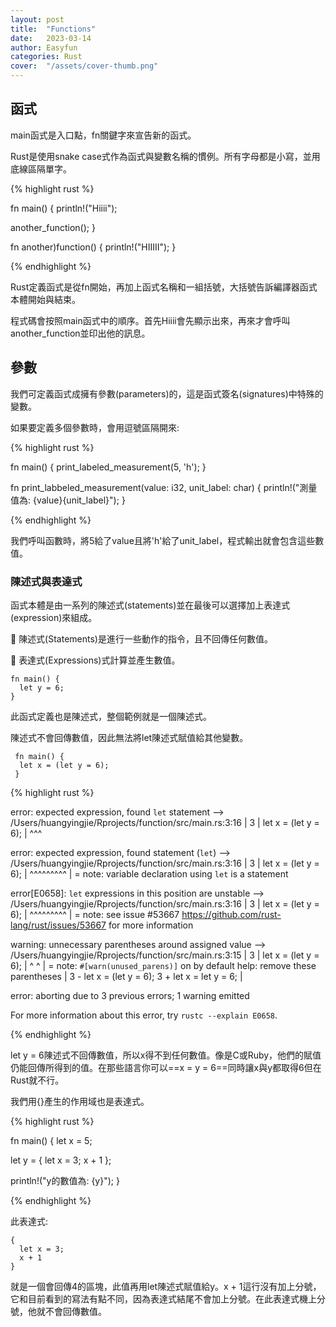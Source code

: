 ```yaml
---
layout: post
title:  "Functions"
date:   2023-03-14
author: Easyfun
categories: Rust
cover:  "/assets/cover-thumb.png"
---
```


## 函式

main函式是入口點，fn關鍵字來宣告新的函式。

Rust是使用snake case式作為函式與變數名稱的慣例。所有字母都是小寫，並用底線區隔單字。

{% highlight rust %}

fn main() {
  println!("Hiiii");

  another_function();
}

fn another)function() {
  println!("HIIIII");
}

{% endhighlight %}

Rust定義函式是從fn開始，再加上函式名稱和一組括號，大括號告訴編譯器函式本體開始與結束。

程式碼會按照main函式中的順序。首先Hiiii會先顯示出來，再來才會呼叫another_function並印出他的訊息。

## 參數

我們可定義函式成擁有參數(parameters)的，這是函式簽名(signatures)中特殊的變數。

如果要定義多個參數時，會用逗號區隔開來:

{% highlight rust %}

fn main() {
  print_labeled_measurement(5, 'h');
}

fn print_labbeled_measurement(value: i32, unit_label: char) {
  println!("測量值為: {value}{unit_label}");
}

{% endhighlight %}

我們呼叫函數時，將5給了value且將'h'給了unit_label，程式輸出就會包含這些數值。

### 陳述式與表達式

函式本體是由一系列的陳述式(statements)並在最後可以選擇加上表達式(expression)來組成。

🧿 陳述式(Statements)是進行一些動作的指令，且不回傳任何數值。

🧿 表達式(Expressions)式計算並產生數值。

    fn main() {
      let y = 6;
    }

此函式定義也是陳述式，整個範例就是一個陳述式。

陳述式不會回傳數值，因此無法將let陳述式賦值給其他變數。

     fn main() {
      let x = (let y = 6);
     }

{% highlight rust %}

error: expected expression, found `let` statement
 --> /Users/huangyingjie/Rprojects/function/src/main.rs:3:16
  |
3 |       let x = (let y = 6);
  |                ^^^

error: expected expression, found statement (`let`)
 --> /Users/huangyingjie/Rprojects/function/src/main.rs:3:16
  |
3 |       let x = (let y = 6);
  |                ^^^^^^^^^
  |
  = note: variable declaration using `let` is a statement

error[E0658]: `let` expressions in this position are unstable
 --> /Users/huangyingjie/Rprojects/function/src/main.rs:3:16
  |
3 |       let x = (let y = 6);
  |                ^^^^^^^^^
  |
  = note: see issue #53667 <https://github.com/rust-lang/rust/issues/53667> for more information

warning: unnecessary parentheses around assigned value
 --> /Users/huangyingjie/Rprojects/function/src/main.rs:3:15
  |
3 |       let x = (let y = 6);
  |               ^         ^
  |
  = note: `#[warn(unused_parens)]` on by default
help: remove these parentheses
  |
3 -       let x = (let y = 6);
3 +       let x = let y = 6;
  |

error: aborting due to 3 previous errors; 1 warning emitted

For more information about this error, try `rustc --explain E0658`.

{% endhighlight %}

let y = 6陳述式不回傳數值，所以x得不到任何數值。像是C或Ruby，他們的賦值仍能回傳所得到的值。在那些語言你可以==x = y = 6==同時讓x與y都取得6但在Rust就不行。

我們用{}產生的作用域也是表達式。

{% highlight rust %}

fn main() {
  let x = 5;

  let y = {
    let x = 3;
    x + 1
  };

  println!("y的數值為: {y}");
}

{% endhighlight %}

此表達式:

    {
      let x = 3;
      x + 1
    }

就是一個會回傳4的區塊，此值再用let陳述式賦值給y。x + 1這行沒有加上分號，它和目前看到的寫法有點不同，因為表達式結尾不會加上分號。在此表達式機上分號，他就不會回傳數值。


